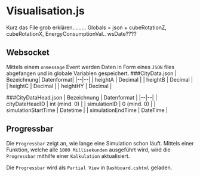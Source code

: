 # Visualisation.js
Kurz das File grob erklären.........
Globals = json + cubeRotationZ, cubeRotationX, EnergyConsumptionVal.. wsDate????
## Websocket
Mittels einem `onmessage` Event werden Daten in Form eines `JSON` files abgefangen und in globale Variablen gespeichert.
###CityData.json
| Bezeichnung| Datenformat|
|--|--|
| heightA | Decimal  |
| heightB | Decimal  |
| heightC | Decimal  |
| heightHY | Decimal  |

###CityDataHead.json
| Bezeichnung | Datenformat |
|--|--|
| cityDateHeadID | int (mind. 0) |
| simulationID | 0 (mind. 0) |
| simulationStartTime | Datetime |
| simulationEndTime | DateTime |

## Progressbar
Die `Progressbar` zeigt an, wie lange eine Simulation schon läuft.
Mittels einer Funktion, welche alle `1000 Millisekunden` ausgeführt wird, wird die `Progressbar` mithilfe einer `Kalkulation` aktualisiert.

Die `Progressbar` wird als `Partial View` in `Dashboard.cshtml` geladen.